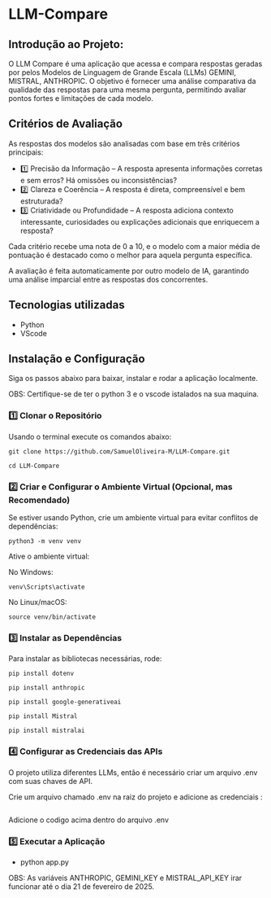 # LLM-Compare

## Introdução ao Projeto:
O LLM Compare é uma aplicação que acessa e compara respostas geradas por pelos Modelos de Linguagem de Grande Escala (LLMs) GEMINI, MISTRAL, ANTHROPIC. O objetivo é fornecer uma análise comparativa da qualidade das respostas para uma mesma pergunta, permitindo avaliar pontos fortes e limitações de cada modelo.

## Critérios de Avaliação

As respostas dos modelos são analisadas com base em três critérios principais:

* 1️⃣ Precisão da Informação – A resposta apresenta informações corretas e sem erros? Há omissões ou inconsistências? 
* 2️⃣ Clareza e Coerência – A resposta é direta, compreensível e bem estruturada?
* 3️⃣ Criatividade ou Profundidade – A resposta adiciona contexto interessante, curiosidades ou explicações adicionais que enriquecem a resposta?

Cada critério recebe uma nota de 0 a 10, e o modelo com a maior média de pontuação é destacado como o melhor para aquela pergunta específica.

A avaliação é feita automaticamente por outro modelo de IA, garantindo uma análise imparcial entre as respostas dos concorrentes.


## Tecnologias utilizadas

* Python
* VScode
  
## Instalação e Configuração

Siga os passos abaixo para baixar, instalar e rodar a aplicação localmente.

OBS: Certifique-se de ter o python 3 e o vscode istalados na sua maquina.  

### 1️⃣ Clonar o Repositório

Usando o terminal execute os comandos abaixo: 

    git clone https://github.com/SamuelOliveira-M/LLM-Compare.git

    cd LLM-Compare

### 2️⃣ Criar e Configurar o Ambiente Virtual (Opcional, mas Recomendado)

Se estiver usando Python, crie um ambiente virtual para evitar conflitos de dependências:

    python3 -m venv venv

Ative o ambiente virtual:

  No Windows:

    venv\Scripts\activate

  No Linux/macOS:

    source venv/bin/activate

### 3️⃣ Instalar as Dependências

Para instalar as bibliotecas necessárias, rode:

    pip install dotenv

    pip install anthropic

    pip install google-generativeai

    pip install Mistral

    pip install mistralai


### 4️⃣ Configurar as Credenciais das APIs

O projeto utiliza diferentes LLMs, então é necessário criar um arquivo .env com suas chaves de API.

Crie um arquivo chamado .env na raiz do projeto e adicione as credenciais :

```

```
Adicione o codigo acima dentro do arquivo .env

### 5️⃣ Executar a Aplicação

* python app.py


OBS: As variáveis ANTHROPIC, GEMINI_KEY e MISTRAL_API_KEY irar funcionar até o dia 21 de fevereiro de 2025.
